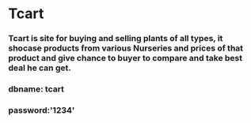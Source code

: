 
# Tcart
### Tcart is site for buying and selling plants of all types, it shocase products from various Nurseries and prices of that product and give chance to buyer to compare and take best deal he can get. 
### dbname: tcart
### password:'1234'
